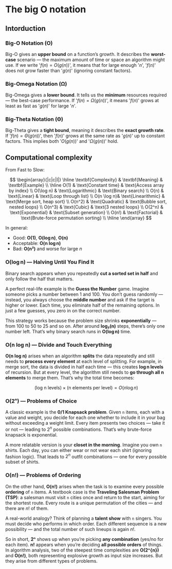 # The big O notation

## Intorduction
### Big-O Notation (O)

Big-O gives an **upper bound** on a function’s growth. It describes the **worst-case** scenario — the maximum amount of time or space an algorithm might use. If we write '$f(n) = O(g(n))$', it means that for large enough '$n$', '$f(n)$' does not grow faster than '$g(n)$' (ignoring constant factors).

### Big-Omega Notation (Ω)

Big-Omega gives a **lower bound**. It tells us the **minimum** resources required — the best-case performance. If '$f(n) = \Omega(g(n))$', it means '$f(n)$' grows at least as fast as '$g(n)$' for large '$n$'.

### Big-Theta Notation (Θ)

Big-Theta gives a **tight bound**, meaning it describes the **exact growth rate**. If '$f(n) = \Theta(g(n))$', then '$f(n)$' grows at the same rate as '$g(n)$' up to constant factors. This implies both $'O(g(n))$' and '$\Omega(g(n))$' hold.


## Computational complexity

From Fast to Slow:

$$
\begin{array}{|c|c|l|}
\hline
\textbf{Complexity} & \textbf{Meaning} & \textbf{Example} \\
\hline
O(1)       & \text{Constant time}   & \text{Access array by index} \\
O(\log n)  & \text{Logarithmic}     & \text{Binary search} \\
O(n)       & \text{Linear}          & \text{Loop through list} \\
O(n \log n)& \text{Linearithmic}    & \text{Merge sort, heap sort} \\
O(n^2)     & \text{Quadratic}       & \text{Bubble sort, nested loops} \\
O(n^3)     & \text{Cubic}           & \text{3 nested loops} \\
O(2^n)     & \text{Exponential}     & \text{Subset generation} \\
O(n!)      & \text{Factorial}       & \text{Brute-force permutation sorting} \\
\hline
\end{array}
$$

In general:

* Good: **O(1)**, **O(log n)**, **O(n)**
* Acceptable: **O(n log n)**
* Bad: **O(n²)** and worse for large $n$

### **O(log n) — Halving Until You Find It**

Binary search appears when you repeatedly **cut a sorted set in half** and only follow the half that matters.

A perfect real-life example is the **Guess the Number** game. Imagine someone picks a number between 1 and 100. You don’t guess randomly — instead, you always choose the **middle number** and ask if the target is higher or lower. Each time, you eliminate half of the remaining options. In just a few guesses, you zero in on the correct number.

This strategy works because the problem size shrinks **exponentially** — from 100 to 50 to 25 and so on. After around **log₂(n)** steps, there’s only one number left. That’s why binary search runs in **O(log n)** time.

### **O(n log n) — Divide and Touch Everything**

**O(n log n)** arises when an algorithm **splits** the data repeatedly and still needs to **process every element** at each level of splitting. For example, in merge sort, the data is divided in half each time — this creates **log n levels** of recursion. But at every level, the algorithm still needs to **go through all n elements** to merge them. That’s why the total time becomes:

$$
\text{(log n levels)} \times \text{(n elements per level)} = O(n \log n)
$$

### **O(2ⁿ) — Problems of Choice**

A classic example is the **0/1 Knapsack problem**. Given `n` items, each with a value and weight, you decide for each one whether to include it in your bag without exceeding a weight limit. Every item presents two choices — take it or not — leading to $2^n$ possible combinations. That’s why brute-force knapsack is exponential.

A more relatable version is your **closet in the morning**. Imagine you own `n` shirts. Each day, you can either wear or not wear each shirt (ignoring fashion logic). That leads to $2^n$ outfit combinations — one for every possible subset of shirts.

### **O(n!) — Problems of Ordering**

On the other hand, **O(n!)** arises when the task is to examine every possible **ordering** of `n` items. A textbook case is the **Traveling Salesman Problem (TSP)**: a salesman must visit `n` cities once and return to the start, aiming for the shortest route. Every route is a unique permutation of the cities — and there are $n!$ of them.

A real-world analogy? Think of planning a **talent show** with `n` singers. You must decide who performs in which order. Each different sequence is a new possibility — and the total number of such lineups is again $n!$.

So in short, **2ⁿ** shows up when you’re picking **any combination** (yes/no for each item). **n!** appears when you’re deciding **all possible orders** of things. In algorithm analysis, two of the steepest time complexities are **O(2^{n})** and **O(n!)**, both representing explosive growth as input size increases. But they arise from different types of problems.
